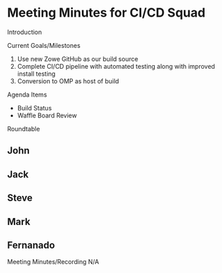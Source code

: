 # Meeting Minutes for CI/CD Squad

Introduction

Current Goals/Milestones

1. Use new Zowe GitHub as our build source
2. Complete CI/CD pipeline with automated testing along with improved install testing
3. Conversion to OMP as host of build

Agenda Items

- Build Status
- Waffle Board Review

Roundtable

John
-

Jack
-

Steve
-

Mark
-

Fernanado
-

Meeting Minutes/Recording
N/A
